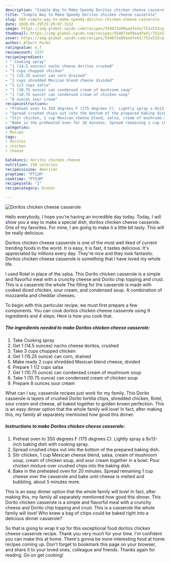 ```yaml
---
description: "Simple Way to Make Speedy Doritos chicken cheese casserole"
title: "Simple Way to Make Speedy Doritos chicken cheese casserole"
slug: 560-simple-way-to-make-speedy-doritos-chicken-cheese-casserole
date: 2020-05-29T23:29:07.151Z
image: https://img-global.cpcdn.com/recipes/554072e89aa4fe41/751x532cq70/doritos-chicken-cheese-casserole-recipe-main-photo.jpg
thumbnail: https://img-global.cpcdn.com/recipes/554072e89aa4fe41/751x532cq70/doritos-chicken-cheese-casserole-recipe-main-photo.jpg
cover: https://img-global.cpcdn.com/recipes/554072e89aa4fe41/751x532cq70/doritos-chicken-cheese-casserole-recipe-main-photo.jpg
author: Albert Parks
ratingvalue: 4.7
reviewcount: 3337
recipeingredient:
- " Cooking spray"
- "1 (14.5 ounces) nacho cheese doritos crushed"
- "3 cups chopped chicken"
- "1 (15.25 ounce) can corn drained"
- "2 cups shredded Mexican blend cheese divided"
- "1 1/2 cups salsa"
- "1 (10.75 ounce) can condensed cream of mushroom soup"
- "1 (10.75 ounce) can condensed cream of chicken soup"
- "8 ounces sour cream"
recipeinstructions:
- "Preheat oven to 350 degrees F (175 degrees C). Lightly spray a 9x13-inch baking dish with cooking spray."
- "Spread crushed chips out into the bottom of the prepared baking dish."
- "Stir chicken, 1 cup Mexican cheese blend, salsa, cream of mushroom soup, cream of chicken soup, and sour cream together in a bowl. Pour chicken mixture over crushed chips into the baking dish."
- "Bake in the preheated oven for 20 minutes. Spread remaining 1 cup cheese over the casserole and bake until cheese is melted and bubbling, about 5 minutes more."
categories:
- Recipe
tags:
- doritos
- chicken
- cheese

katakunci: doritos chicken cheese 
nutrition: 158 calories
recipecuisine: American
preptime: "PT12M"
cooktime: "PT53M"
recipeyield: "1"
recipecategory: Dinner

---
```



![Doritos chicken cheese casserole](https://img-global.cpcdn.com/recipes/554072e89aa4fe41/751x532cq70/doritos-chicken-cheese-casserole-recipe-main-photo.jpg)

Hello everybody, I hope you're having an incredible day today. Today, I will show you a way to make a special dish, doritos chicken cheese casserole. One of my favorites. For mine, I am going to make it a little bit tasty. This will be really delicious.

Doritos chicken cheese casserole is one of the most well liked of current trending foods in the world. It is easy, it is fast, it tastes delicious. It's appreciated by millions every day. They're nice and they look fantastic. Doritos chicken cheese casserole is something that I have loved my whole life.

I used Rotel in place of the salsa. This Dorito chicken casserole is a simple and flavorful meal with a crunchy cheese and Dorito chip topping and crust. This is a casserole the whole The filling for the casserole is made with cooked diced chicken, sour cream, and condensed soup. A combination of mozzarella and cheddar cheeses.


To begin with this particular recipe, we must first prepare a few components. You can cook doritos chicken cheese casserole using 9 ingredients and 4 steps. Here is how you cook that.

<!--inarticleads1-->

##### The ingredients needed to make Doritos chicken cheese casserole:

1. Take  Cooking spray
1. Get 1 (14.5 ounces) nacho cheese doritos, crushed
1. Take 3 cups chopped chicken
1. Get 1 (15.25 ounce) can corn, drained
1. Make ready 2 cups shredded Mexican blend cheese, divided
1. Prepare 1 1/2 cups salsa
1. Get 1 (10.75 ounce) can condensed cream of mushroom soup
1. Take 1 (10.75 ounce) can condensed cream of chicken soup
1. Prepare 8 ounces sour cream


What can I say, casserole recipes just work for my family. This Dorito casserole is layers of crushed Dorito tortilla chips, shredded chicken, Rotel, sour cream and cheese, all baked together to golden brown perfection. This is an easy dinner option that the whole family will love! In fact, after making this, my family all separately mentioned how good this dinner. 

<!--inarticleads2-->

##### Instructions to make Doritos chicken cheese casserole:

1. Preheat oven to 350 degrees F (175 degrees C). Lightly spray a 9x13-inch baking dish with cooking spray.
1. Spread crushed chips out into the bottom of the prepared baking dish.
1. Stir chicken, 1 cup Mexican cheese blend, salsa, cream of mushroom soup, cream of chicken soup, and sour cream together in a bowl. Pour chicken mixture over crushed chips into the baking dish.
1. Bake in the preheated oven for 20 minutes. Spread remaining 1 cup cheese over the casserole and bake until cheese is melted and bubbling, about 5 minutes more.


This is an easy dinner option that the whole family will love! In fact, after making this, my family all separately mentioned how good this dinner. This Dorito chicken casserole is a simple and flavorful meal with a crunchy cheese and Dorito chip topping and crust. This is a casserole the whole family will love! Who knew a bag of chips could be baked right into a delicious dinner casserole? 

So that is going to wrap it up for this exceptional food doritos chicken cheese casserole recipe. Thank you very much for your time. I'm confident you can make this at home. There's gonna be more interesting food at home recipes coming up. Don't forget to bookmark this page on your browser, and share it to your loved ones, colleague and friends. Thanks again for reading. Go on get cooking!
